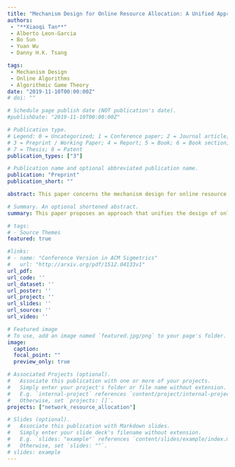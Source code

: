 ```yaml
---
title: "Mechanism Design for Online Resource Allocation: A Unified Approach"
authors:
 - "**Xiaoqi Tan**"
 - Alberto Leon-Garcia
 - Bo Sun
 - Yuan Wu
 - Danny H.K. Tsang

tags: 
 - Mechanism Design
 - Online Algorithms
 - Algorithmic Game Theory
date: "2019-11-10T00:00:00Z"
# doi: ""

# Schedule page publish date (NOT publication's date).
#publishDate: "2019-11-10T00:00:00Z"

# Publication type.
# Legend: 0 = Uncategorized; 1 = Conference paper; 2 = Journal article;
# 3 = Preprint / Working Paper; 4 = Report; 5 = Book; 6 = Book section;
# 7 = Thesis; 8 = Patent
publication_types: ["3"]

# Publication name and optional abbreviated publication name.
publication: "Preprint"
publication_short: ""

abstract: This paper concerns the mechanism design for online resource allocation in a strategic setting. In this setting, a single supplier allocates capacity-limited resources to requests that arrive in a sequential and arbitrary manner. Each request is associated with an agent who may act selfishly to misreport the requirement and valuation of her request. The supplier charges payment from agents whose requests are satisfied, but incurs a load-dependent supply cost. The goal is to design an incentive compatible online mechanism, which determines not only the resource allocation of each request, but also the payment of each agent, so as to (approximately) maximize the social welfare (i.e., aggregate valuations minus supply cost). We study this problem under the framework of competitive analysis. The major contribution of this paper is the development of a unified approach that achieves the best-possible competitive ratios for setups with different supply costs. Specifically, we show that when there is no supply cost or the supply cost function is linear, our model is essentially a standard 0-1 knapsack problem, for which our approach achieves logarithmic competitive ratios that match the state-of-the-art (which is optimal). For the more challenging setup when the supply cost is strictly-convex, we provide online mechanisms, for the first time, that lead to the optimal competitive ratios as well. To the best of our knowledge, this is the first approach that unifies the characterization of optimal competitive ratios in online resource allocation for different setups including zero, linear and strictly-convex supply costs.

# Summary. An optional shortened abstract.
summary: This paper proposes an approach that unifies the design of online mechanisms for resource allocation with arbitrary strictly-convex supply cost functions and stringent capacity limits.

# tags:
# - Source Themes
featured: true

#links:
# - name: "Conference Version in ACM Sigmetrics"
#   url: "http://arxiv.org/pdf/1512.04133v1"
url_pdf: 
url_code: ''
url_dataset: ''
url_poster: ''
url_project: ''
url_slides: ''
url_source: ''
url_video: ''

# Featured image
# To use, add an image named `featured.jpg/png` to your page's folder.
image:
  caption:
  focal_point: ""
  preview_only: true

# Associated Projects (optional).
#   Associate this publication with one or more of your projects.
#   Simply enter your project's folder or file name without extension.
#   E.g. `internal-project` references `content/project/internal-project/index.md`.
#   Otherwise, set `projects: []`.
projects: ["network_resource_allocation"]

# Slides (optional).
#   Associate this publication with Markdown slides.
#   Simply enter your slide deck's filename without extension.
#   E.g. `slides: "example"` references `content/slides/example/index.md`.
#   Otherwise, set `slides: ""`.
# slides: example
---
```

